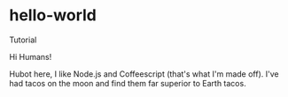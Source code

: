 # hello-world
Tutorial

Hi Humans!

Hubot here, I like Node.js and Coffeescript (that's what I'm made off).
I've had tacos on the moon and find them far superior to Earth tacos.
